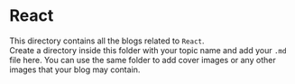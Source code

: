 # React

This directory contains all the blogs related to `React`.  
Create a directory inside this folder with your topic name and add your `.md` file here.
You can use the same folder to add cover images or any other images that your blog may contain.
